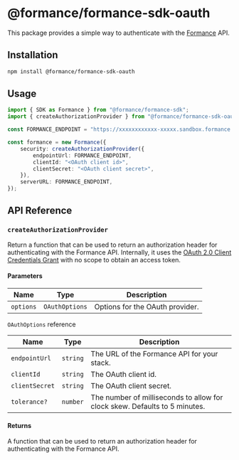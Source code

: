 # @formance/formance-sdk-oauth

This package provides a simple way to authenticate with the [Formance](https://formance.com) API.

## Installation

```bash
npm install @formance/formance-sdk-oauth
```

## Usage

```typescript
import { SDK as Formance } from "@formance/formance-sdk";
import { createAuthorizationProvider } from "@formance/formance-sdk-oauth"

const FORMANCE_ENDPOINT = "https://xxxxxxxxxxxx-xxxxx.sandbox.formance.cloud"

const formance = new Formance({
    security: createAuthorizationProvider({
        endpointUrl: FORMANCE_ENDPOINT,
        clientId: "<OAuth client id>",
        clientSecret: "<OAuth client secret>",
    }),
    serverURL: FORMANCE_ENDPOINT,
});
```

## API Reference

### `createAuthorizationProvider`

Return a function that can be used to return an authorization header for authenticating with the Formance API. Internally, it uses the [OAuth 2.0 Client Credentials Grant](https://tools.ietf.org/html/rfc6749#section-4.4) with no scope to obtain an access token.

#### Parameters

| Name | Type | Description |
| --- | --- | --- |
| `options` | `OAuthOptions` | Options for the OAuth provider. |

`OAuthOptions` reference

| Name | Type | Description |
| --- | --- | --- |
| `endpointUrl` | `string` | The URL of the Formance API for your stack. |
| `clientId` | `string` | The OAuth client id. |
| `clientSecret` | `string` | The OAuth client secret. |
| `tolerance?` | `number` | The number of milliseconds to allow for clock skew. Defaults to 5 minutes. |

#### Returns

A function that can be used to return an authorization header for authenticating with the Formance API.


